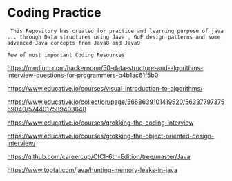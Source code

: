 # Coding Practice

``` This Repository has created for practice and learning purpose of java ... through Data structures using Java , GoF design patterns and some advanced Java concepts from Java8 and Java9```

```Few of most important Coding Resources```

https://medium.com/hackernoon/50-data-structure-and-algorithms-interview-questions-for-programmers-b4b1ac61f5b0

https://www.educative.io/courses/visual-introduction-to-algorithms/

https://www.educative.io/collection/page/5668639101419520/5633779737559040/5744017589403648

https://www.educative.io/courses/grokking-the-coding-interview

https://www.educative.io/courses/grokking-the-object-oriented-design-interview/

https://github.com/careercup/CtCI-6th-Edition/tree/master/Java

https://www.toptal.com/java/hunting-memory-leaks-in-java


  
